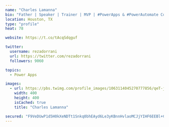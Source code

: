 ```yaml
---
name: "Charles Lamanna"
bio: "Father | Speaker | Trainer | MVP | #PowerApps & #PowerAutomate Community Super User | YouTuber Right-pointing triangle http://youtube.com/c/rezadorrani | Learn - Share - Clockwise rightwards and leftwards open circle arrows"
location: Houston, TX
type: "profile"
heat: 78

website: https://t.co/tAcqSdqguf

twitter:
  username: rezadorrani
  url: https://twitter.com/rezadorrani
  followers: 9060

topics:
  - Power Apps

images:
  - url: https://pbs.twimg.com/profile_images/1063114045270777856/qeT-jpWr_400x400.jpg
    width: 400
    height: 400
    isCached: true
    title: "Charles Lamanna"

secured: "F9VeDUwP1d5H0kXeNDTt1Snkq0bhEAyd6Le3yKBnnHvlaoMCJjYIHF6EEBl+CEZBIuszxqqJByECOEa7mRaLufZImLQfcB25c+2mn0BZEq+qIhOwL6XBNJzJOZKijeZahf+TZwscEXtMDRShadq0/xy+Syu4KIuT9sjUWaAI3zEi+G5pUXbDqtjg306+WGpe1wlpzCem5vgO2sX0j+fGthJJlFkciiGuwnONO1YqqgQctsy5Jexyz80oHnNESC0vfx5bGmFoNcliUBqgI9d7j1qFumf56yB0OxQX4aHAQGK4Y6P8MjDUyo6BABwvrSc17+Dx9WEXRSxhhGlD1/5Z8E0weF+4S3I7y6w4SfK3ZFlYpyp1ERPQdRvqhsWTZlLf5p8lXGcUP3v7IYza9v+kUEyYqjdwEdQ/1cnbGoCCp6A=;n+RGXK3sELbSihAGNB3Gpg=="
---
```


